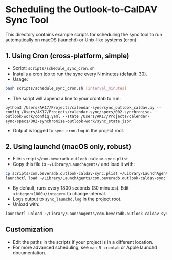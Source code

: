 # Scheduling the Outlook-to-CalDAV Sync Tool

This directory contains example scripts for scheduling the sync tool to run automatically on macOS (launchd) or Unix-like systems (cron).

## 1. Using Cron (cross-platform, simple)

- Script: `scripts/schedule_sync_cron.sh`
- Installs a cron job to run the sync every N minutes (default: 30).
- Usage:

```sh
bash scripts/schedule_sync_cron.sh [interval_minutes]
```
- The script will append a line to your crontab to run:

```
python3 /Users/AK17/Projects/calendar-sync/sync_outlook_caldav.py --config /Users/AK17/Projects/calendar-sync/specs/002-synchronise-outlook-work/config.yaml --state /Users/AK17/Projects/calendar-sync/specs/002-synchronise-outlook-work/sync_state.json
```

- Output is logged to `sync_cron.log` in the project root.

## 2. Using launchd (macOS only, robust)

- File: `scripts/com.beveradb.outlook-caldav-sync.plist`
- Copy this file to `~/Library/LaunchAgents/` and load it with:

```sh
cp scripts/com.beveradb.outlook-caldav-sync.plist ~/Library/LaunchAgents/
launchctl load ~/Library/LaunchAgents/com.beveradb.outlook-caldav-sync.plist
```

- By default, runs every 1800 seconds (30 minutes). Edit `<integer>1800</integer>` to change interval.
- Logs output to `sync_launchd.log` in the project root.
- Unload with:

```sh
launchctl unload ~/Library/LaunchAgents/com.beveradb.outlook-caldav-sync.plist
```

## Customization
- Edit the paths in the scripts if your project is in a different location.
- For more advanced scheduling, see `man 5 crontab` or Apple launchd documentation.
